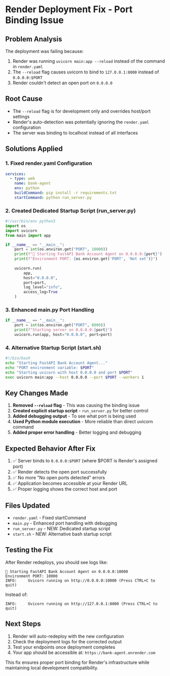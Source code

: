 # Render Deployment Fix - Port Binding Issue

## Problem Analysis
The deployment was failing because:
1. Render was running `uvicorn main:app --reload` instead of the command in `render.yaml`
2. The `--reload` flag causes uvicorn to bind to `127.0.0.1:8000` instead of `0.0.0.0:$PORT`
3. Render couldn't detect an open port on `0.0.0.0`

## Root Cause
- The `--reload` flag is for development only and overrides host/port settings
- Render's auto-detection was potentially ignoring the `render.yaml` configuration
- The server was binding to localhost instead of all interfaces

## Solutions Applied

### 1. Fixed render.yaml Configuration
```yaml
services:
  - type: web
    name: bank-agent
    env: python
    buildCommand: pip install -r requirements.txt
    startCommand: python run_server.py
```

### 2. Created Dedicated Startup Script (run_server.py)
```python
#!/usr/bin/env python3
import os
import uvicorn
from main import app

if __name__ == "__main__":
    port = int(os.environ.get("PORT", 10000))
    print(f"🚀 Starting FastAPI Bank Account Agent on 0.0.0.0:{port}")
    print(f"Environment PORT: {os.environ.get('PORT', 'Not set')}")
    
    uvicorn.run(
        app,
        host="0.0.0.0",
        port=port,
        log_level="info",
        access_log=True
    )
```

### 3. Enhanced main.py Port Handling
```python
if __name__ == "__main__":
    port = int(os.environ.get("PORT", 8000))
    print(f"Starting server on 0.0.0.0:{port}")
    uvicorn.run(app, host="0.0.0.0", port=port)
```

### 4. Alternative Startup Script (start.sh)
```bash
#!/bin/bash
echo "Starting FastAPI Bank Account Agent..."
echo "PORT environment variable: $PORT"
echo "Starting uvicorn with host 0.0.0.0 and port $PORT"
exec uvicorn main:app --host 0.0.0.0 --port $PORT --workers 1
```

## Key Changes Made

1. **Removed `--reload` flag** - This was causing the binding issue
2. **Created explicit startup script** - `run_server.py` for better control
3. **Added debugging output** - To see what port is being used
4. **Used Python module execution** - More reliable than direct uvicorn command
5. **Added proper error handling** - Better logging and debugging

## Expected Behavior After Fix

1. ✅ Server binds to `0.0.0.0:$PORT` (where $PORT is Render's assigned port)
2. ✅ Render detects the open port successfully
3. ✅ No more "No open ports detected" errors
4. ✅ Application becomes accessible at your Render URL
5. ✅ Proper logging shows the correct host and port

## Files Updated
- `render.yaml` - Fixed startCommand
- `main.py` - Enhanced port handling with debugging
- `run_server.py` - NEW: Dedicated startup script
- `start.sh` - NEW: Alternative bash startup script

## Testing the Fix
After Render redeploys, you should see logs like:
```
🚀 Starting FastAPI Bank Account Agent on 0.0.0.0:10000
Environment PORT: 10000
INFO:     Uvicorn running on http://0.0.0.0:10000 (Press CTRL+C to quit)
```

Instead of:
```
INFO:     Uvicorn running on http://127.0.0.1:8000 (Press CTRL+C to quit)
```

## Next Steps
1. Render will auto-redeploy with the new configuration
2. Check the deployment logs for the corrected output
3. Test your endpoints once deployment completes
4. Your app should be accessible at: `https://bank-agent.onrender.com`

This fix ensures proper port binding for Render's infrastructure while maintaining local development compatibility.
